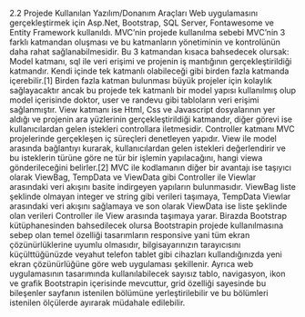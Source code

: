 2.2	Projede Kullanılan Yazılım/Donanım Araçları
Web uygulamasını gerçekleştirmek için Asp.Net, Bootstrap, SQL Server, Fontawesome ve Entity Framework kullanıldı. MVC’nin projede kullanılma sebebi MVC’nin 3 farklı katmandan oluşması ve bu katmanların yönetiminin ve kontrolünün daha rahat sağlanabilmesidir. Bu 3 katmandan kısaca bahsedecek olursak: Model katmanı, sql ile veri erişimi ve projenin iş mantığının gerçekleştirildiği katmandır. Kendi içinde tek katmanlı olabileceği gibi birden fazla katmanda içerebilir.[1] Birden fazla katman bulunması büyük projeler için kolaylık sağlayacaktır ancak bu projede tek katmanlı bir model yapısı kullanılmış olup model içerisinde doktor, user ve randevu gibi tabloların veri erişimi sağlanmıştır. View katmanı ise Html, Css ve Javascript dosyalarının yer aldığı ve projenin ara yüzlerinin gerçekleştirildiği katmandır, diğer görevi ise kullanıcılardan gelen istekleri controllara iletmesidir. Controller katmanı MVC projelerinde gerçekleşen iç süreçleri denetleyen yapıdır. View ile model arasında bağlantıyı kurarak, kullanıcılardan gelen istekleri değerlendirir ve bu isteklerin türüne göre ne tür bir işlemin yapılacağını, hangi viewa gönderileceğini belirler.[2] MVC ile kodlamanın diğer bir avantajı ise taşıyıcı olarak ViewBag, TempData ve ViewData gibi Controller ile Viewlar arasındaki veri akışını basite indirgeyen yapıların bulunmasıdır. ViewBag liste şeklinde olmayan integer ve string gibi verileri taşımaya, TempData Viewlar arasındaki veri akışını sağlamaya ve son olarak ViewData ise liste şeklinde olan verileri Controller ile View arasında taşımaya yarar. Birazda Bootstrap kütüphanesinden bahsedilecek olursa Bootstrapin projede kullanılmasına sebep olan temel özelliği tasarımların responsive yani tüm ekran çözünürlüklerine uyumlu olmasıdır, bilgisayarınızın tarayıcısını küçülttüğünüzde veyahut telefon tablet gibi cihazları kullandığınızda yeni ekran çözünürlüğüne göre web uygulaması şekillenir. Ayrıca web uygulamasının tasarımında kullanılabilecek sayısız tablo, navigasyon, ikon ve grafik Bootstrapin içerisinde mevcuttur, grid özelliği sayesinde bu bileşenler sayfanın istenilen bölümüne yerleştirilebilir ve bu bölümleri istenilen ölçülerde ayırarak müdahale edilebilir.
 
